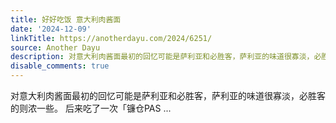 ```yaml
---
title: 好好吃饭 意大利肉酱面
date: '2024-12-09'
linkTitle: https://anotherdayu.com/2024/6251/
source: Another Dayu
description: 对意大利肉酱面最初的回忆可能是萨利亚和必胜客，萨利亚的味道很寡淡，必胜客的则浓一些。 后来吃了一次「镰仓PAS ...
disable_comments: true
---
```

对意大利肉酱面最初的回忆可能是萨利亚和必胜客，萨利亚的味道很寡淡，必胜客的则浓一些。 后来吃了一次「镰仓PAS ...